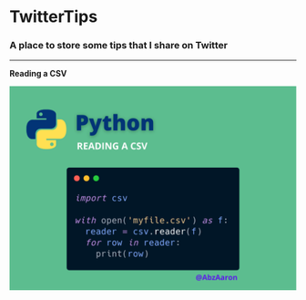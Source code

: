 # TwitterTips
### A place to store some tips that I share on Twitter

---

**Reading a CSV**

![](Read_CSV.png)
